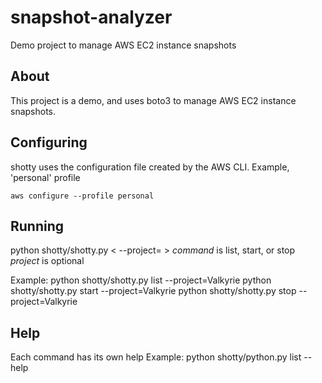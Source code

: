 # snapshot-analyzer
Demo project to manage AWS EC2 instance snapshots

## About

This project is a demo, and uses boto3 to manage AWS EC2 instance snapshots.

## Configuring

shotty uses the configuration file created by the AWS CLI. Example, 'personal' profile

`aws configure --profile personal`

## Running
python shotty/shotty.py <command> < --project=<name of project> >
*command* is list, start, or stop
*project* is optional

Example:
python shotty/shotty.py list --project=Valkyrie
python shotty/shotty.py start --project=Valkyrie
python shotty/shotty.py stop --project=Valkyrie

## Help
Each command has its own help
Example:
python shotty/python.py list --help

